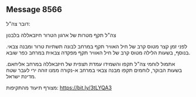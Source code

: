 ## Message 8566

דובר צה"ל:

צה"ל תקף מטרות של ארגון הטרור חיזבאללה בלבנון

לפני זמן קצר מטוס קרב של חיל האוויר תקף במרחב לבונה תשתיות טרור ומבנה צבאי. בנוסף, בשעות הלילה מטוס קרב של חיל האוויר תקף מפקדה צבאית במרחב כפר שובא.

אתמול לוחמי צה"ל תקפו והשמידו עמדת תצפית של חיזבאללה במרחב אליחאם. בשעות הבוקר, לוחמים תקפו מבנה צבאי במרחב א-נקורה ממנו זוהה ירי לעבר שטח מדינת ישראל.

מצורף תיעוד מהתקיפות: https://bit.ly/3tLYQA3


